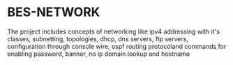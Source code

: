 # BES-NETWORK
The project includes concepts of networking like ipv4 addressing with it's classes, subnetting, topologies, dhcp, dns servers, ftp servers, configuration through console wire, ospf routing protocoland commands for enabling password, banner, no ip domain lookup and hostname
